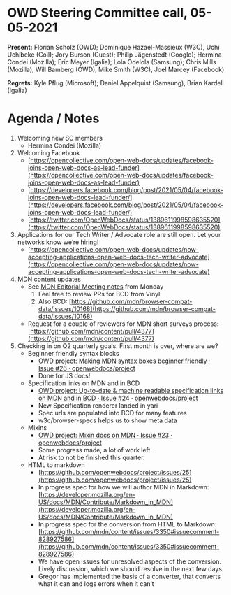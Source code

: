 # OWD Steering Committee call, 05-05-2021

**Present:** Florian Scholz (OWD); Dominique Hazael-Massieux (W3C), Uchi Uchibeke (Coil); Jory Burson (Guest); Philip Jägenstedt (Google); Hermina Condei (Mozilla); Eric Meyer (Igalia); Lola Odelola (Samsung); Chris Mills (Mozilla), Will Bamberg (OWD), Mike Smith (W3C), Joel Marcey (Facebook)

**Regrets:** Kyle Pflug (Microsoft); Daniel Appelquist (Samsung), Brian Kardell (Igalia)

# Agenda / Notes

1. Welcoming new SC members
    - Hermina Condei (Mozilla)
2. Welcoming Facebook 
    - [https://opencollective.com/open-web-docs/updates/facebook-joins-open-web-docs-as-lead-funder](https://opencollective.com/open-web-docs/updates/facebook-joins-open-web-docs-as-lead-funder) 
    - [https://developers.facebook.com/blog/post/2021/05/04/facebook-joins-open-web-docs-lead-funder/](https://developers.facebook.com/blog/post/2021/05/04/facebook-joins-open-web-docs-lead-funder/) 
    - [https://twitter.com/OpenWebDocs/status/1389611998598635520](https://twitter.com/OpenWebDocs/status/1389611998598635520) 
3. Applications for our Tech Writer / Advocate role are still open. Let your networks know we’re hiring!
    - [https://opencollective.com/open-web-docs/updates/now-accepting-applications-open-web-docs-tech-writer-advocate](https://opencollective.com/open-web-docs/updates/now-accepting-applications-open-web-docs-tech-writer-advocate) 
4. MDN content updates
    - See [MDN Editorial Meeting notes](https://docs.google.com/document/d/1ANeo9ZlQMLPrX_4xsQXkItEnXCAOJYoVQQrZqLQEKlI/edit#) from Monday
        1. Feel free to review PRs for BCD from Vinyl
        2. Also BCD: [https://github.com/mdn/browser-compat-data/issues/10168](https://github.com/mdn/browser-compat-data/issues/10168) 
    - Request for a couple of reviewers for MDN short surveys process: [https://github.com/mdn/content/pull/4377](https://github.com/mdn/content/pull/4377)  
5. Checking in on Q2 quarterly goals. First month is over, where are we?
    - Beginner friendly syntax blocks
        - [OWD project: Making MDN syntax boxes beginner friendly · Issue #26 · openwebdocs/project](https://github.com/openwebdocs/project/issues/26)
        - Done for JS docs! 
    - Specification links on MDN and in BCD 
        - [OWD project: Up-to-date & machine readable specification links on MDN and in BCD · Issue #24 · openwebdocs/project](https://github.com/openwebdocs/project/issues/24) 
        - New Specification renderer landed in yari
        - Spec urls are populated into BCD for many features
        - w3c/browser-specs helps us to show meta data
    - Mixins
        - [OWD project: Mixin docs on MDN · Issue #23 · openwebdocs/project](https://github.com/openwebdocs/project/issues/23) 
        - Some progress made, a lot of work left.
        - At risk to not be finished this quarter.
    - HTML to markdown
        - [https://github.com/openwebdocs/project/issues/25](https://github.com/openwebdocs/project/issues/25) 
        - In progress spec for how we will author MDN in Markdown: [https://developer.mozilla.org/en-US/docs/MDN/Contribute/Markdown_in_MDN](https://developer.mozilla.org/en-US/docs/MDN/Contribute/Markdown_in_MDN)
        - In progress spec for the conversion from HTML to Markdown: [https://github.com/mdn/content/issues/3350#issuecomment-828927586](https://github.com/mdn/content/issues/3350#issuecomment-828927586)
        - We have open issues for unresolved aspects of the conversion. Lively discussion, which we should resolve in the next few days.
        - Gregor has implemented the basis of a converter, that converts what it can and logs errors when it can’t